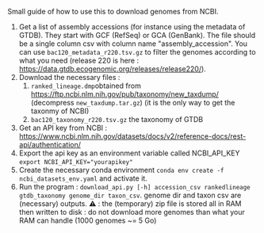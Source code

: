 Small guide of how to use this to download genomes from NCBI.
1. Get a list of assembly accessions (for instance using the metadata of GTDB). They start with GCF (RefSeq) or GCA (GenBank). The file should be a single column csv with column name "assembly_accession". You can use `bac120_metadata_r220.tsv.gz` to filter the genomes according to what you need (release 220 is here : https://data.gtdb.ecogenomic.org/releases/release220/).
2. Download the necessary files :
    1. `ranked_lineage.dmp`obtained from https://ftp.ncbi.nlm.nih.gov/pub/taxonomy/new_taxdump/ (decompress `new_taxdump.tar.gz`) (it is the only way to get the taxonmy of NCBI)
    2. `bac120_taxonomy_r220.tsv.gz` the taxonomy of GTDB
3. Get an API key from NCBI : https://www.ncbi.nlm.nih.gov/datasets/docs/v2/reference-docs/rest-api/authentication/
4. Export the api key as an environment variable called NCBI_API_KEY `export NCBI_API_KEY="yourapikey"`
5. Create the necessary conda environment `conda env create -f ncbi_datasets_env.yaml` and activate it.
6. Run the program : `download_api.py [-h] accession_csv rankedlineage gtdb_taxonomy genome_dir taxon_csv`. genome dir and taxon csv are (necessary) outputs.
⚠ : the (temporary) zip file is stored all in RAM then written to disk : do not download more genomes than what your RAM can handle (1000 genomes ~= 5 Go)
